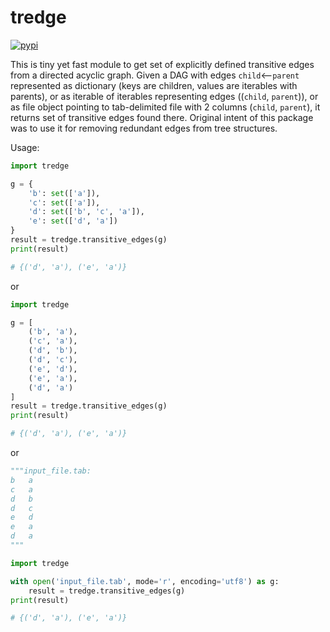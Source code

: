 # tredge

[![pypi][pypi-img]][pypi-url]

[pypi-img]: https://img.shields.io/pypi/v/tredge?style=plastic
[pypi-url]: https://pypi.org/project/tredge/

This is tiny yet fast module to get set of explicitly defined transitive edges from a directed acyclic graph. Given a DAG with edges `child`<--`parent` represented as dictionary (keys are children, values are iterables with parents), or as iterable of iterables representing edges ((`child`, `parent`)), or as file object pointing to tab-delimited file with 2 columns (`child`, `parent`), it returns set of transitive edges found there. Original intent of this package was to use it for removing redundant edges from tree structures.

Usage:

```python
import tredge

g = {
    'b': set(['a']),
    'c': set(['a']),
    'd': set(['b', 'c', 'a']),
    'e': set(['d', 'a'])
}
result = tredge.transitive_edges(g)
print(result)

# {('d', 'a'), ('e', 'a')}
```

or

```python
import tredge

g = [
    ('b', 'a'),
    ('c', 'a'),
    ('d', 'b'),
    ('d', 'c'),
    ('e', 'd'),
    ('e', 'a'),
    ('d', 'a')
]
result = tredge.transitive_edges(g)
print(result)

# {('d', 'a'), ('e', 'a')}
```

or

```python
"""input_file.tab:
b	a
c	a
d	b
d	c
e	d
e	a
d	a
"""

import tredge

with open('input_file.tab', mode='r', encoding='utf8') as g:
    result = tredge.transitive_edges(g)
print(result)

# {('d', 'a'), ('e', 'a')}
```

